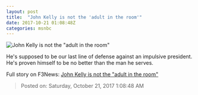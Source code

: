 ```yaml
---
layout: post
title:  "John Kelly is not the 'adult in the room'"
date: 2017-10-21 01:08:48Z
categories: msnbc
---
```


![John Kelly is not the "adult in the room"](https://media1.s-nbcnews.com/j/MSNBC/Components/Video/201710/n_hayes_hjohnkellyadult_171020_1920x1080.video_1067x600.jpg)

He's supposed to be our last line of defense against an impulsive president. He's proven himself to be no better than the man he serves.


Full story on F3News: [John Kelly is not the "adult in the room"](http://www.f3nws.com/n/hv2FAD)

> Posted on: Saturday, October 21, 2017 1:08:48 AM
